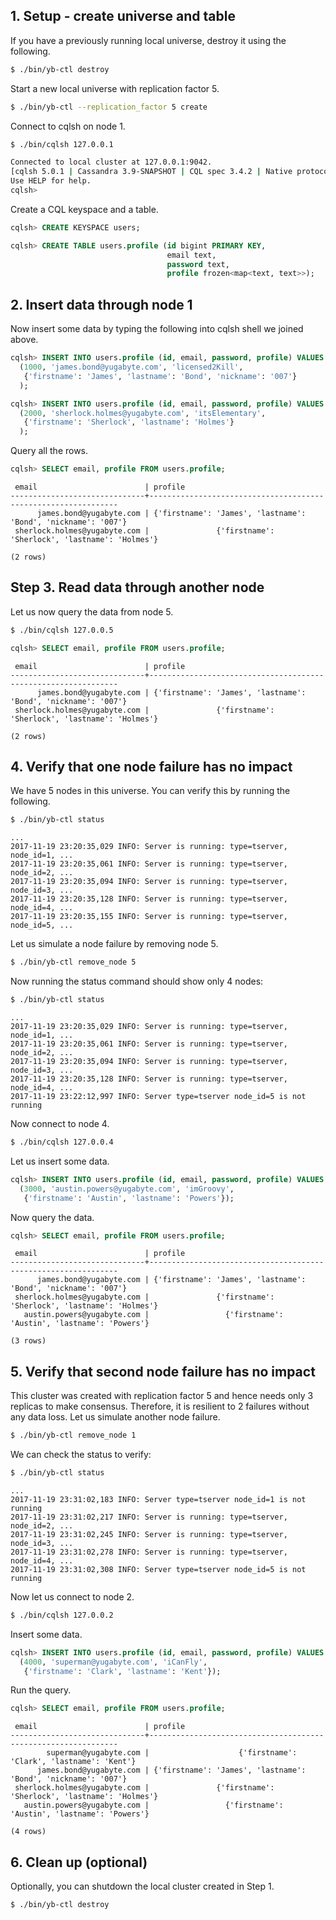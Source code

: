 ## 1. Setup - create universe and table

If you have a previously running local universe, destroy it using the following.

```sh
$ ./bin/yb-ctl destroy
```

Start a new local universe with replication factor 5.

```sh
$ ./bin/yb-ctl --replication_factor 5 create
```

Connect to cqlsh on node 1.

```sh
$ ./bin/cqlsh 127.0.0.1
```

```sh
Connected to local cluster at 127.0.0.1:9042.
[cqlsh 5.0.1 | Cassandra 3.9-SNAPSHOT | CQL spec 3.4.2 | Native protocol v4]
Use HELP for help.
cqlsh>
```

Create a CQL keyspace and a table.

```sql
cqlsh> CREATE KEYSPACE users;
```

```sql
cqlsh> CREATE TABLE users.profile (id bigint PRIMARY KEY,
	                               email text,
	                               password text,
	                               profile frozen<map<text, text>>);
```


## 2. Insert data through node 1

Now insert some data by typing the following into cqlsh shell we joined above.

```sql
cqlsh> INSERT INTO users.profile (id, email, password, profile) VALUES
  (1000, 'james.bond@yugabyte.com', 'licensed2Kill',
   {'firstname': 'James', 'lastname': 'Bond', 'nickname': '007'}
  );
```

```sql
cqlsh> INSERT INTO users.profile (id, email, password, profile) VALUES
  (2000, 'sherlock.holmes@yugabyte.com', 'itsElementary',
   {'firstname': 'Sherlock', 'lastname': 'Holmes'}
  );
```

Query all the rows.

```sql
cqlsh> SELECT email, profile FROM users.profile;
```

```
 email                        | profile
------------------------------+---------------------------------------------------------------
      james.bond@yugabyte.com | {'firstname': 'James', 'lastname': 'Bond', 'nickname': '007'}
 sherlock.holmes@yugabyte.com |               {'firstname': 'Sherlock', 'lastname': 'Holmes'}

(2 rows)
```


## Step 3. Read data through another node

Let us now query the data from node 5.

```sh
$ ./bin/cqlsh 127.0.0.5
```

```sql
cqlsh> SELECT email, profile FROM users.profile;
```

```
 email                        | profile
------------------------------+---------------------------------------------------------------
      james.bond@yugabyte.com | {'firstname': 'James', 'lastname': 'Bond', 'nickname': '007'}
 sherlock.holmes@yugabyte.com |               {'firstname': 'Sherlock', 'lastname': 'Holmes'}

(2 rows)
```

## 4. Verify that one node failure has no impact

We have 5 nodes in this universe. You can verify this by running the following.

```sh
$ ./bin/yb-ctl status
```

```
...
2017-11-19 23:20:35,029 INFO: Server is running: type=tserver, node_id=1, ...
2017-11-19 23:20:35,061 INFO: Server is running: type=tserver, node_id=2, ...
2017-11-19 23:20:35,094 INFO: Server is running: type=tserver, node_id=3, ...
2017-11-19 23:20:35,128 INFO: Server is running: type=tserver, node_id=4, ...
2017-11-19 23:20:35,155 INFO: Server is running: type=tserver, node_id=5, ...
```

Let us simulate a node failure by removing node 5.

```sh
$ ./bin/yb-ctl remove_node 5
```

Now running the status command should show only 4 nodes:

```sh
$ ./bin/yb-ctl status
```

```
...
2017-11-19 23:20:35,029 INFO: Server is running: type=tserver, node_id=1, ...
2017-11-19 23:20:35,061 INFO: Server is running: type=tserver, node_id=2, ...
2017-11-19 23:20:35,094 INFO: Server is running: type=tserver, node_id=3, ...
2017-11-19 23:20:35,128 INFO: Server is running: type=tserver, node_id=4, ...
2017-11-19 23:22:12,997 INFO: Server type=tserver node_id=5 is not running
```

Now connect to node 4.

```sh
$ ./bin/cqlsh 127.0.0.4
```

Let us insert some data.

```sql
cqlsh> INSERT INTO users.profile (id, email, password, profile) VALUES 
  (3000, 'austin.powers@yugabyte.com', 'imGroovy',
   {'firstname': 'Austin', 'lastname': 'Powers'});
```

Now query the data.

```sql
cqlsh> SELECT email, profile FROM users.profile;
```

```
 email                        | profile
------------------------------+---------------------------------------------------------------
      james.bond@yugabyte.com | {'firstname': 'James', 'lastname': 'Bond', 'nickname': '007'}
 sherlock.holmes@yugabyte.com |               {'firstname': 'Sherlock', 'lastname': 'Holmes'}
   austin.powers@yugabyte.com |                 {'firstname': 'Austin', 'lastname': 'Powers'}

(3 rows)
```


## 5. Verify that second node failure has no impact

This cluster was created with replication factor 5 and hence needs only 3 replicas to make consensus. Therefore, it is resilient to 2 failures without any data loss. Let us simulate another node failure.

```sh
$ ./bin/yb-ctl remove_node 1
```

We can check the status to verify:

```sh
$ ./bin/yb-ctl status
```

```
...
2017-11-19 23:31:02,183 INFO: Server type=tserver node_id=1 is not running
2017-11-19 23:31:02,217 INFO: Server is running: type=tserver, node_id=2, ...
2017-11-19 23:31:02,245 INFO: Server is running: type=tserver, node_id=3, ...
2017-11-19 23:31:02,278 INFO: Server is running: type=tserver, node_id=4, ...
2017-11-19 23:31:02,308 INFO: Server type=tserver node_id=5 is not running
```

Now let us connect to node 2.

```sh
$ ./bin/cqlsh 127.0.0.2
```

Insert some data.

```sql
cqlsh> INSERT INTO users.profile (id, email, password, profile) VALUES
  (4000, 'superman@yugabyte.com', 'iCanFly',
   {'firstname': 'Clark', 'lastname': 'Kent'});
```

Run the query.

```sql
cqlsh> SELECT email, profile FROM users.profile;
```

```
 email                        | profile
------------------------------+---------------------------------------------------------------
        superman@yugabyte.com |                    {'firstname': 'Clark', 'lastname': 'Kent'}
      james.bond@yugabyte.com | {'firstname': 'James', 'lastname': 'Bond', 'nickname': '007'}
 sherlock.holmes@yugabyte.com |               {'firstname': 'Sherlock', 'lastname': 'Holmes'}
   austin.powers@yugabyte.com |                 {'firstname': 'Austin', 'lastname': 'Powers'}

(4 rows)
```


## 6. Clean up (optional)

Optionally, you can shutdown the local cluster created in Step 1.

```sh
$ ./bin/yb-ctl destroy
```
